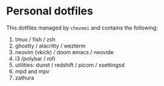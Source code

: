 # Personal dotfiles

This dotfiles managed by `chezmoi` and contains the following:

1. tmux / fish / zsh
2. ghostty / alacritty / wezterm
3. neovim (vkick) / doom emacs / neovide
4. i3 /polybar / rofi
5. utilities: dunst / redshift / picom / xsettingsd
6. mpd and mpv
7. zathura
